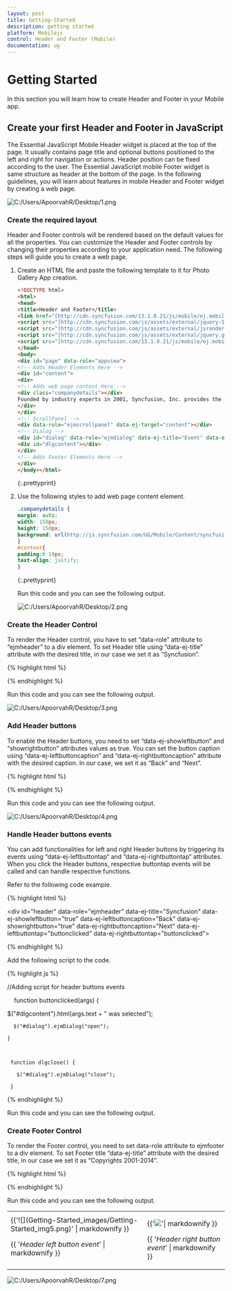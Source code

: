 ```yaml
---
layout: post
title: Getting-Started
description: getting started
platform: Mobilejs
control: Header and Footer (Mobile)
documentation: ug
---
```


# Getting Started

In this section you will learn how to create Header and Footer in your Mobile app.

## Create your first Header and Footer in JavaScript

The Essential JavaScript Mobile Header widget is placed at the top of the page. It usually contains page title and optional buttons positioned to the left and right for navigation or actions. Header position can be fixed according to the user. The Essential JavaScript mobile Footer widget is same structure as header at the bottom of the page. In the following guidelines, you will learn about features in mobile Header and Footer widget by creating a web page.

![C:/Users/ApoorvahR/Desktop/1.png](Getting-Started_images/Getting-Started_img1.png)



### Create the required layout

Header and Footer controls will be rendered based on the default values for all the properties. You can customize the Header and Footer controls by changing their properties according to your application need. The following steps will guide you to create a web page.

1. Create an HTML file and paste the following template to it for Photo Gallery App creation.

   ~~~ html
   <!DOCTYPE html>
   <html>
   <head>
   <title>Header and Footer</title>
   <link href="[http://cdn.syncfusion.com/13.1.0.21/js/mobile/ej.mobile.all.min.css](http://cdn.syncfusion.com/13.1.0.21/js/mobile/ej.mobile.all.min.css)" rel="stylesheet" />
   <script src="[http://cdn.syncfusion.com/js/assets/external/jquery-1.10.2.min.js](http://cdn.syncfusion.com/js/assets/external/jquery-1.10.2.min.js)"></script>
   <script src="[http://cdn.syncfusion.com/js/assets/external/jsrender.min.js](http://cdn.syncfusion.com/js/assets/external/jsrender.min.js)"></script>
   <script src="[http://cdn.syncfusion.com/js/assets/external/jquery.globalize.min.js](http://cdn.syncfusion.com/js/assets/external/jquery.globalize.min.js)"></script>
   <script src="[http://cdn.syncfusion.com/13.1.0.21/js/mobile/ej.mobile.all.min.js](http://cdn.syncfusion.com/13.1.0.21/js/mobile/ej.mobile.all.min.js)"></script>
   </head>
   <body>
   <div id="page" data-role="appview">
   <!-- Adds Header Elements Here -->
   <div id="content">
   <div>
   <!-- Adds web page content Here -->
   <div class="companydetails"></div>
   Founded by industry experts in 2001, Syncfusion, Inc. provides the broadest range of enterprise-class software components and tools for the Microsoft .NET platform. With Syncfusion, developers can move beyond simply coding applications to delivering real business innovation—the elegant user interfaces, business intelligence dashboards, and sophisticated reporting that today's business users need, in the formats they demand. Our award-winning.NET components and controls are designed to meet your evolving’ development needs, whether you're working in Windows Forms, WPF, ASP.NET, ASP.NET MVC, or Silverlight.At Syncfusion, we uncompromisingly strive for excellence in order to offer the very best value to our customers—from small ISVs to Fortune 100 companies.
   </div>
   </div>
   <!-- ScrollPanel -->
   <div data-role="ejmscrollpanel" data-ej-target="content"></div>
   <!-- Dialog -->
   <div id="dialog" data-role="ejmdialog" data-ej-title="Event" data-ej-leftbuttoncaption="Ok" data-ej-buttontap="dlgclose" data-ej-enablemodal="true">
   <div id="dlgcontent"></div>
   </div>
   <!-- Adds Footer Elements Here -->
   </div>
   </body></html>
   ~~~
   {:.prettyprint}

2. Use the following styles to add web page content element.

   ~~~ css
   .companydetails {
   margin: auto;
   width: 150px;
   height: 150px;
   background: url(http://js.syncfusion.com/UG/Mobile/Content/syncfusion.png) center / 150px 150px;
   }
   #content{
   padding:0 10px;
   text-align: justify;
   } 
   
   ~~~
   {:.prettyprint}
   
   Run this code and you can see the following output. 

   ![C:/Users/ApoorvahR/Desktop/2.png](Getting-Started_images/Getting-Started_img2.png)


### Create the Header Control

To render the Header control, you have to set “data-role” attribute to “ejmheader” to a div element. To set Header title using “data-ej-title” attribute with the desired title, in our case we set it as “Syncfusion”.

{% highlight html %}

<div id="header"  data-role="ejmheader" data-ej-title="Syncfusion"></div>



{% endhighlight %}

Run this code and you can see the following output. 

![C:/Users/ApoorvahR/Desktop/3.png](Getting-Started_images/Getting-Started_img3.png)


### Add Header buttons

To enable the Header buttons, you need to set “data-ej-showleftbutton” and “showrightbutton” attributes values as true.  You can set the button caption using “data-ej-leftbuttoncaption” and “data-ej-rightbuttoncaption” attribute with the desired caption. In our case, we set it as “Back” and “Next”.

{% highlight html %}

<div id="header"  data-role="ejmheader" data-ej-title="Syncfusion" data-ej-showleftbutton="true" data-ej-leftbuttoncaption="Back" data-ej-showrightbutton="true" data-ej-rightbuttoncaption="Next"></div> 



{% endhighlight %}



Run this code and you can see the following output. 

![C:/Users/ApoorvahR/Desktop/4.png](Getting-Started_images/Getting-Started_img4.png)


### Handle Header buttons events

You can add functionalities for left and right Header buttons by triggering its events using “data-ej-leftbuttontap“ and “data-ej-rightbuttontap“ attributes. When you click the Header buttons, respective buttontap events will be called and can handle respective functions.

Refer to the following code example. 

{% highlight html %}



<div id="header" data-role="ejmheader" data-ej-title="Syncfusion" data-ej-showleftbutton="true" data-ej-leftbuttoncaption="Back" data-ej-showrightbutton="true" data-ej-rightbuttoncaption="Next" data-ej-leftbuttontap="buttonclicked" data-ej-rightbuttontap="buttonclicked"></div>





{% endhighlight %}



Add the following script to the code.

{% highlight js %}



//Adding script for header buttons events

    function buttonclicked(args) {

$("#dlgcontent").html(args.text + " was selected");

      $("#dialog").ejmDialog("open");

    }



     function dlgclose() {

       $("#dialog").ejmDialog("close");

     }





{% endhighlight %}



Run this code and you can see the following output. 

### Create Footer Control

To render the Footer control, you need to set data-role attribute to ejmfooter to a div element. To set Footer title “data-ej-title” attribute with the desired title, in our case we set it as “Copyrights 2001-2014”.

{% highlight html %}



<div id="footer"  data-role="ejmfooter" data-ej-title="Copyrights 2001-2014"></div>



{% endhighlight %}

Run this code and you can see the following output. 

<table>
<tr>
<td>
{{'![](Getting-Started_images/Getting-Started_img5.png)' | markdownify }}

{{ '_Header left button event_' | markdownify }}</td><td>

{{'![](Getting-Started_images/Getting-Started_img6.png)'| markdownify }}

{{ '_Header right button event_' | markdownify }}</td></tr>
</table>

![C:/Users/ApoorvahR/Desktop/7.png](Getting-Started_images/Getting-Started_img7.png)




